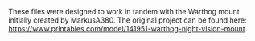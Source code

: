 These files were designed to work in tandem with the Warthog mount initially created by MarkusA380.
The original project can be found here: https://www.printables.com/model/141951-warthog-night-vision-mount